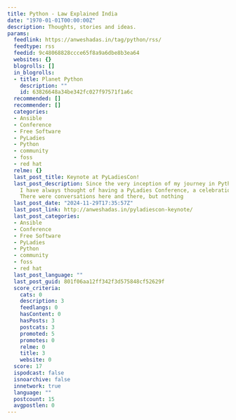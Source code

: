 ```yaml
---
title: Python - Law Explained India
date: "1970-01-01T00:00:00Z"
description: Thoughts, stories and ideas.
params:
  feedlink: https://anweshadas.in/tag/python/rss/
  feedtype: rss
  feedid: 9c48068828ccce65f8a9a6dbe8b3ea64
  websites: {}
  blogrolls: []
  in_blogrolls:
  - title: Planet Python
    description: ""
    id: 63826648a34be342fc027f97571f1a6c
  recommended: []
  recommender: []
  categories:
  - Ansible
  - Conference
  - Free Software
  - PyLadies
  - Python
  - community
  - foss
  - red hat
  relme: {}
  last_post_title: Keynote at PyLadiesCon!
  last_post_description: Since the very inception of my journey in Python and PyLadies,
    I have always thought of having a PyLadies Conference, a celebration of PyLadies.
    There were conversations here and there, but nothing
  last_post_date: "2024-11-29T17:35:57Z"
  last_post_link: http://anweshadas.in/pyladiescon-keynote/
  last_post_categories:
  - Ansible
  - Conference
  - Free Software
  - PyLadies
  - Python
  - community
  - foss
  - red hat
  last_post_language: ""
  last_post_guid: 801f06aa12ff342f3d575848cf52629f
  score_criteria:
    cats: 0
    description: 3
    feedlangs: 0
    hasContent: 0
    hasPosts: 3
    postcats: 3
    promoted: 5
    promotes: 0
    relme: 0
    title: 3
    website: 0
  score: 17
  ispodcast: false
  isnoarchive: false
  innetwork: true
  language: ""
  postcount: 15
  avgpostlen: 0
---
```

